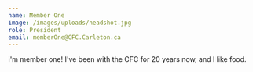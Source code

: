 ```yaml
---
name: Member One
image: /images/uploads/headshot.jpg
role: President
email: memberOne@CFC.Carleton.ca
---
```

i'm member one! I've been with the CFC for 20 years now, and I like food.
